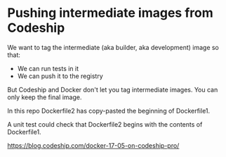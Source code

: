 # Pushing intermediate images from Codeship

We want to tag the intermediate (aka builder, aka development) image so that:
- We can run tests in it
- We can push it to the registry

But Codeship and Docker don't let you tag intermediate images. You can only keep the final image.

In this repo Dockerfile2 has copy-pasted the beginning of Dockerfile1.

A unit test could check that Dockerfile2 begins with the contents of Dockerfile1.

https://blog.codeship.com/docker-17-05-on-codeship-pro/
